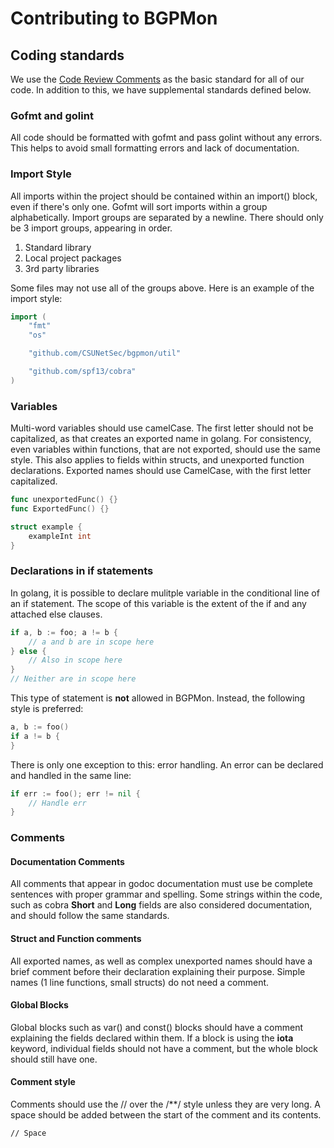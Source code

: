 # Contributing to BGPMon
## Coding standards
We use the [Code Review Comments](https://github.com/golang/go/wiki/CodeReviewComments) as the basic standard for all of our code.
In addition to this, we have supplemental standards defined below.

### Gofmt and golint
All code should be formatted with gofmt and pass golint without any errors. This helps to avoid small formatting errors and lack
of documentation.

### Import Style
All imports within the project should be contained within an import() block, even if there's only one. Gofmt will sort imports
within a group alphabetically. Import groups are separated by a newline. There should only be 3 import groups, appearing in order.

1. Standard library
2. Local project packages
3. 3rd party libraries

Some files may not use all of the groups above. Here is an example of the import style:

```go
import (
    "fmt"
    "os"

    "github.com/CSUNetSec/bgpmon/util"

    "github.com/spf13/cobra"
)
```
    
### Variables
Multi-word variables should use camelCase. The first letter should not be capitalized, as that creates an exported name in golang.
For consistency, even variables within functions, that are not exported, should use the same style. This also applies to fields
within structs, and unexported function declarations. Exported names should use CamelCase, with the first letter capitalized.

```go
func unexportedFunc() {}
func ExportedFunc() {}

struct example {
    exampleInt int
}
```

### Declarations in if statements
In golang, it is possible to declare mulitple variable in the conditional line of an if statement. The scope of this variable 
is the extent of the if and any attached else clauses.

```go
if a, b := foo; a != b {
    // a and b are in scope here
} else {
    // Also in scope here
}
// Neither are in scope here
```

This type of statement is **not** allowed in BGPMon. Instead, the following style is preferred:

```go
a, b := foo()
if a != b {
}
```

There is only one exception to this: error handling. An error can be declared and handled in the same line:

```go
if err := foo(); err != nil {
    // Handle err
}
```
    
### Comments
#### Documentation Comments
All comments that appear in godoc documentation must use be complete sentences with proper grammar and spelling. Some strings
within the code, such as cobra **Short** and **Long** fields are also considered documentation, and should follow the same
standards.
#### Struct and Function comments
All exported names, as well as complex unexported names should have a brief comment before their declaration explaining their
purpose. Simple names (1 line functions, small structs) do not need a comment.
#### Global Blocks
Global blocks such as var() and const() blocks should have a comment explaining the fields declared within them. If a block is
using the **iota** keyword, individual fields should not have a comment, but the whole block should still have one.
#### Comment style
Comments should use the // over the /**/ style unless they are very long. A space should be added between the start of the
comment and its contents.

    // Space


